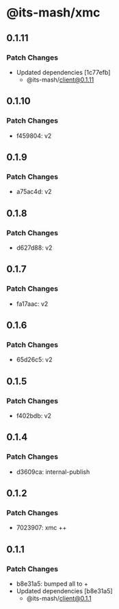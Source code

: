 # @its-mash/xmc

## 0.1.11

### Patch Changes

- Updated dependencies [1c77efb]
  - @its-mash/client@0.1.11

## 0.1.10

### Patch Changes

- f459804: v2

## 0.1.9

### Patch Changes

- a75ac4d: v2

## 0.1.8

### Patch Changes

- d627d88: v2

## 0.1.7

### Patch Changes

- fa17aac: v2

## 0.1.6

### Patch Changes

- 65d26c5: v2

## 0.1.5

### Patch Changes

- f402bdb: v2

## 0.1.4

### Patch Changes

- d3609ca: internal-publish

## 0.1.2

### Patch Changes

- 7023907: xmc ++

## 0.1.1

### Patch Changes

- b8e31a5: bumped all to +
- Updated dependencies [b8e31a5]
  - @its-mash/client@0.1.1
